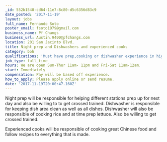 ```yaml
---
_id: 552b1540-cd64-11e7-8c80-d5c6356d83c9
date_posted: '2017-11-19'
layout: jobs
full_name: Fernando Soto
poster_email: fsoto1979@gmail.com
business_name: Pf Changs
business_url: Austin.9400@pfchangs.com
location: 201 San Jacinto Blvd.
title: Night prep and Dishwashers and experienced cooks
category: boh
qualifications: 'Must have prep,cooking or dishwasher experience in high volume restaurant'
job_type: full_time
hours: We are open Sun-Thur 11am- 11pm and Fri-Sat 11am-12am.
start: Immediately
compensation: Pay will be based off experience.
how_to_apply: Please apply online or send resume.
date: '2017-11-19T20:00:47.160Z'
---
```

Night prep will be responsible for helping different stations prep up for next day and also be willing to to get crossed trained.
Dishwasher is responsible for keeping dish area clean as well as all dishes. Dishwasher  will also be responsible of cooking rice and at time prep lettuce. Also be willing to get crossed trained.

Experienced cooks will be responsible of cooking great Chinese food and follow recipes to everything that is made.
